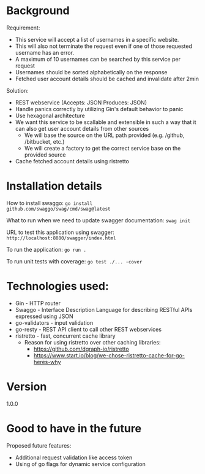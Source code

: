 # Background
Requirement:
- This service will accept a list of usernames in a specific website.
- This will also not terminate the request even if one of those requested username has an error.
- A maximum of 10 usernames can be searched by this service per request
- Usernames should be sorted alphabetically on the response
- Fetched user account details should be cached and invalidate after 2min

Solution:
- REST webservice (Accepts: JSON Produces: JSON)
- Handle panics correctly by utilizing Gin's default behavior to panic
- Use hexagonal architecture
- We want this service to be scallable and extensible in such a way that it can also get user account details from other sources
    - We will base the source on the URL path provided (e.g. /github, /bitbucket, etc.)
    - We will create a factory to get the correct service base on the provided source
- Cache fetched account details using ristretto

# Installation details
How to install swaggo:
`go install github.com/swaggo/swag/cmd/swag@latest`

What to run when we need to update swagger documentation:
`swag init`

URL to test this application using swagger:
`http://localhost:8080/swagger/index.html`

To run the application:
`go run .`

To run unit tests with coverage:
`go test ./... -cover`

# Technologies used:
- Gin - HTTP router
- Swaggo - Interface Description Language for describing RESTful APIs expressed using JSON
- go-validators - input validation
- go-resty - REST API client to call other REST webservices
- ristretto - fast, concurrent cache library
    - Reason for using ristretto over other caching libraries:
        - https://github.com/dgraph-io/ristretto
        - https://www.start.io/blog/we-chose-ristretto-cache-for-go-heres-why

# Version
1.0.0

# Good to have in the future
Proposed future features:
- Additional request validation like access token
- Using of go flags for dynamic service configuration
